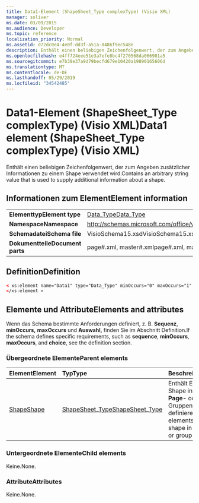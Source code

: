 ```yaml
---
title: Data1-Element (ShapeSheet_Type complexType) (Visio XML)
manager: soliver
ms.date: 03/09/2015
ms.audience: Developer
ms.topic: reference
localization_priority: Normal
ms.assetid: d72dc0e4-4e0f-dd3f-a51a-8486f9ec548e
description: Enthält einen beliebigen Zeichenfolgenwert, der zum Angeben zusätzlicher Informationen zu einem Shape verwendet wird.
ms.openlocfilehash: e4ff724eee51e3a7efe8bc4f270568da066901a5
ms.sourcegitcommit: e7b38e37a9d79becfd679e10420a19890165606d
ms.translationtype: MT
ms.contentlocale: de-DE
ms.lasthandoff: 05/29/2019
ms.locfileid: "34542485"
---
```

# <a name="data1-element-shapesheet_type-complextype-visio-xml"></a><span data-ttu-id="ae343-103">Data1-Element (ShapeSheet_Type complexType) (Visio XML)</span><span class="sxs-lookup"><span data-stu-id="ae343-103">Data1 element (ShapeSheet_Type complexType) (Visio XML)</span></span>

<span data-ttu-id="ae343-104">Enthält einen beliebigen Zeichenfolgenwert, der zum Angeben zusätzlicher Informationen zu einem Shape verwendet wird.</span><span class="sxs-lookup"><span data-stu-id="ae343-104">Contains an arbitrary string value that is used to supply additional information about a shape.</span></span>
  
## <a name="element-information"></a><span data-ttu-id="ae343-105">Informationen zum Element</span><span class="sxs-lookup"><span data-stu-id="ae343-105">Element information</span></span>

|||
|:-----|:-----|
|<span data-ttu-id="ae343-106">**Elementtyp**</span><span class="sxs-lookup"><span data-stu-id="ae343-106">**Element type**</span></span> <br/> |[<span data-ttu-id="ae343-107">Data_Type</span><span class="sxs-lookup"><span data-stu-id="ae343-107">Data_Type</span></span>](data_type-complextypevisio-xml.md) <br/> |
|<span data-ttu-id="ae343-108">**Namespace**</span><span class="sxs-lookup"><span data-stu-id="ae343-108">**Namespace**</span></span> <br/> |http://schemas.microsoft.com/office/visio/2012/main  <br/> |
|<span data-ttu-id="ae343-109">**Schemadatei**</span><span class="sxs-lookup"><span data-stu-id="ae343-109">**Schema file**</span></span> <br/> |<span data-ttu-id="ae343-110">VisioSchema15.xsd</span><span class="sxs-lookup"><span data-stu-id="ae343-110">VisioSchema15.xsd</span></span>  <br/> |
|<span data-ttu-id="ae343-111">**Dokumentteile**</span><span class="sxs-lookup"><span data-stu-id="ae343-111">**Document parts**</span></span> <br/> |<span data-ttu-id="ae343-112">page#.xml, master#.xml</span><span class="sxs-lookup"><span data-stu-id="ae343-112">page#.xml, master#.xml</span></span>  <br/> |
   
## <a name="definition"></a><span data-ttu-id="ae343-113">Definition</span><span class="sxs-lookup"><span data-stu-id="ae343-113">Definition</span></span>

```XML
< xs:element name="Data1" type="Data_Type" minOccurs="0" maxOccurs="1" >
</xs:element >
```

## <a name="elements-and-attributes"></a><span data-ttu-id="ae343-114">Elemente und Attribute</span><span class="sxs-lookup"><span data-stu-id="ae343-114">Elements and attributes</span></span>

<span data-ttu-id="ae343-115">Wenn das Schema bestimmte Anforderungen definiert, z. B. **Sequenz**, **minOccurs,** **maxOccurs** und **Auswahl,** finden Sie im Abschnitt Definition.</span><span class="sxs-lookup"><span data-stu-id="ae343-115">If the schema defines specific requirements, such as **sequence**, **minOccurs**, **maxOccurs**, and **choice**, see the definition section.</span></span> 
  
### <a name="parent-elements"></a><span data-ttu-id="ae343-116">Übergeordnete Elemente</span><span class="sxs-lookup"><span data-stu-id="ae343-116">Parent elements</span></span>

|<span data-ttu-id="ae343-117">**Element**</span><span class="sxs-lookup"><span data-stu-id="ae343-117">**Element**</span></span>|<span data-ttu-id="ae343-118">**Typ**</span><span class="sxs-lookup"><span data-stu-id="ae343-118">**Type**</span></span>|<span data-ttu-id="ae343-119">**Beschreibung**</span><span class="sxs-lookup"><span data-stu-id="ae343-119">**Description**</span></span>|
|:-----|:-----|:-----|
|[<span data-ttu-id="ae343-120">Shape</span><span class="sxs-lookup"><span data-stu-id="ae343-120">Shape</span></span>](shape-element-shapes_type-complextypevisio-xml.md) <br/> |[<span data-ttu-id="ae343-121">ShapeSheet_Type</span><span class="sxs-lookup"><span data-stu-id="ae343-121">ShapeSheet_Type</span></span>](shapesheet_type-complextypevisio-xml.md) <br/> |<span data-ttu-id="ae343-122">Enthält Elemente, die ein Shape in einem **Master-,** **Page-** oder Gruppenformelement definieren.</span><span class="sxs-lookup"><span data-stu-id="ae343-122">Contains elements that define a shape in a **Master**, **Page**, or group shape element.</span></span>  <br/> |
   
### <a name="child-elements"></a><span data-ttu-id="ae343-123">Untergeordnete Elemente</span><span class="sxs-lookup"><span data-stu-id="ae343-123">Child elements</span></span>

<span data-ttu-id="ae343-124">Keine.</span><span class="sxs-lookup"><span data-stu-id="ae343-124">None.</span></span>
  
### <a name="attributes"></a><span data-ttu-id="ae343-125">Attribute</span><span class="sxs-lookup"><span data-stu-id="ae343-125">Attributes</span></span>

<span data-ttu-id="ae343-126">Keine.</span><span class="sxs-lookup"><span data-stu-id="ae343-126">None.</span></span>
  

